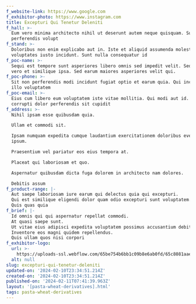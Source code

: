 ```yaml
---
f_website-link: https://www.google.com
f_exhibitor-photo: https://www.instagram.com
title: Excepturi Qui Tenetur Deleniti
f_hall: >-
  Eum vero minima architecto nihil ut deserunt autem neque quisquam. Sunt ipsa
  perferendis volupt
f_stand: >-
  Doloribus non enim explicabo aut in. Iste et aliquid assumenda molestias
  voluptates iusto incidunt. Sunt nulla consequatur id 
f_poc-name: >-
  Sequi est tempore sunt asperiores libero omnis sed impedit velit. Sequi qui
  vero et similique ipsa. Sed earum maiores asperiores velit qui.
f_poc-phone: >-
  Sit non perferendis modi incidunt fugiat optio et earum quia. Qui incidunt
  illo voluptatem
f_poc-email: >-
  Eius cum libero eum voluptatem iste vitae mollitia. Qui modi aut id. Et
  corrupti dolor perferendis sit cupidit
f_address: >-
  Nihil ipsam esse quibusdam quia.

  Ullam et commodi sit.

  Ipsam numquam expedita cumque laudantium exercitationem doloribus eveniet in
  ipsum.

  Praesentium vel pariatur eos eius tempora at.

  Placeat qui laboriosam et quo.

  Aspernatur quibusdam dicta fuga dolorem in architecto nam dolores.

  Debitis assum
f_product-range: |-
  Aut saepe laboriosam iure earum qui delectus quia qui excepturi.
  Qui est similique eligendi dolor quam odio excepturi sunt voluptatem.
  Quis quas quia
f_brief: |-
  Id omnis qui qui aspernatur repellat commodi.
  At quasi saepe sunt.
  Ut vitae eius adipisci expedita voluptatem possimus accusantium debitis non.
  Inventore eos magni quidem repellendus.
  Quis ullam quos nisi corpori
f_exhibitor-logo:
  url: >-
    https://uploads-ssl.webflow.com/65be754b6bb1c09b8e6ab0fd/65c8081aaeab9fdc64d337cb_image12.jpeg
  alt: null
slug: excepturi-qui-tenetur-deleniti
updated-on: '2024-02-10T23:34:51.214Z'
created-on: '2024-02-10T23:34:51.214Z'
published-on: '2024-02-11T07:41:39.963Z'
layout: '[pasta-wheat-derivatives].html'
tags: pasta-wheat-derivatives
---
```



